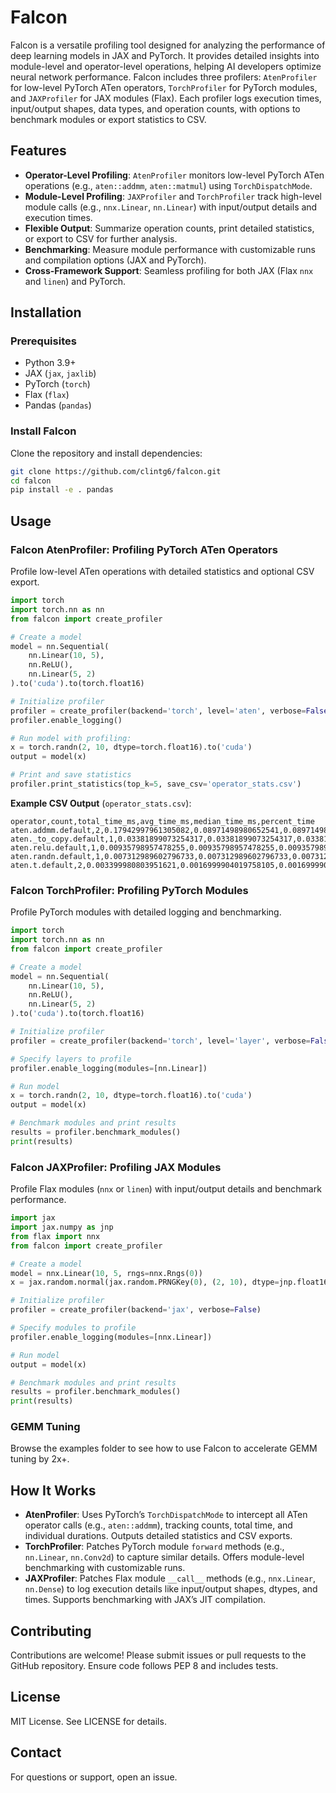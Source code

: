 # Falcon

Falcon is a versatile profiling tool designed for analyzing the performance of deep learning models in JAX and PyTorch. It provides detailed insights into module-level and operator-level operations, helping AI developers optimize neural network performance. Falcon includes three profilers: `AtenProfiler` for low-level PyTorch ATen operators, `TorchProfiler` for PyTorch modules, and `JAXProfiler` for JAX modules (Flax). Each profiler logs execution times, input/output shapes, data types, and operation counts, with options to benchmark modules or export statistics to CSV.

## Features

- **Operator-Level Profiling**: `AtenProfiler` monitors low-level PyTorch ATen operations (e.g., `aten::addmm`, `aten::matmul`) using `TorchDispatchMode`.
- **Module-Level Profiling**: `JAXProfiler` and `TorchProfiler` track high-level module calls (e.g., `nnx.Linear`, `nn.Linear`) with input/output details and execution times.
- **Flexible Output**: Summarize operation counts, print detailed statistics, or export to CSV for further analysis.
- **Benchmarking**: Measure module performance with customizable runs and compilation options (JAX and PyTorch).
- **Cross-Framework Support**: Seamless profiling for both JAX (Flax `nnx` and `linen`) and PyTorch.

## Installation

### Prerequisites

- Python 3.9+
- JAX (`jax`, `jaxlib`)
- PyTorch (`torch`)
- Flax (`flax`)
- Pandas (`pandas`)

### Install Falcon

Clone the repository and install dependencies:

```bash
git clone https://github.com/clintg6/falcon.git
cd falcon
pip install -e . pandas
```

## Usage

### Falcon AtenProfiler: Profiling PyTorch ATen Operators

Profile low-level ATen operations with detailed statistics and optional CSV export.

```python
import torch
import torch.nn as nn
from falcon import create_profiler

# Create a model
model = nn.Sequential(
    nn.Linear(10, 5),
    nn.ReLU(),
    nn.Linear(5, 2)
).to('cuda').to(torch.float16)

# Initialize profiler
profiler = create_profiler(backend='torch', level='aten', verbose=False)
profiler.enable_logging()

# Run model with profiling:
x = torch.randn(2, 10, dtype=torch.float16).to('cuda')
output = model(x)

# Print and save statistics
profiler.print_statistics(top_k=5, save_csv='operator_stats.csv')
```

**Example CSV Output** (`operator_stats.csv`):

```
operator,count,total_time_ms,avg_time_ms,median_time_ms,percent_time
aten.addmm.default,2,0.17942997961305082,0.08971498980652541,0.08971498980652541,75.84232175032176
aten._to_copy.default,1,0.03381899073254317,0.03381899073254317,0.03381899073254317,14.294772712676219
aten.relu.default,1,0.00935798957478255,0.00935798957478255,0.00935798957478255,3.9554797798973427
aten.randn.default,1,0.007312989602796733,0.007312989602796733,0.007312989602796733,3.0910894133085343
aten.t.default,2,0.003399980803951621,0.0016999904019758105,0.0016999904019758105,1.4371201436588743
```

### Falcon TorchProfiler: Profiling PyTorch Modules

Profile PyTorch modules with detailed logging and benchmarking.

```python
import torch
import torch.nn as nn
from falcon import create_profiler

# Create a model
model = nn.Sequential(
    nn.Linear(10, 5),
    nn.ReLU(),
    nn.Linear(5, 2)
).to('cuda').to(torch.float16)

# Initialize profiler
profiler = create_profiler(backend='torch', level='layer', verbose=False)

# Specify layers to profile
profiler.enable_logging(modules=[nn.Linear])

# Run model
x = torch.randn(2, 10, dtype=torch.float16).to('cuda')
output = model(x)

# Benchmark modules and print results
results = profiler.benchmark_modules()
print(results)
```

### Falcon JAXProfiler: Profiling JAX Modules

Profile Flax modules (`nnx` or `linen`) with input/output details and benchmark performance.

```python
import jax
import jax.numpy as jnp
from flax import nnx
from falcon import create_profiler

# Create a model
model = nnx.Linear(10, 5, rngs=nnx.Rngs(0))
x = jax.random.normal(jax.random.PRNGKey(0), (2, 10), dtype=jnp.float16)

# Initialize profiler
profiler = create_profiler(backend='jax', verbose=False)

# Specify modules to profile
profiler.enable_logging(modules=[nnx.Linear])

# Run model
output = model(x)

# Benchmark modules and print results
results = profiler.benchmark_modules()
print(results)
```

### GEMM Tuning

Browse the examples folder to see how to use Falcon to accelerate GEMM tuning by 2x+.

## How It Works

- **AtenProfiler**: Uses PyTorch’s `TorchDispatchMode` to intercept all ATen operator calls (e.g., `aten::addmm`), tracking counts, total time, and individual durations. Outputs detailed statistics and CSV exports.
- **TorchProfiler**: Patches PyTorch module `forward` methods (e.g., `nn.Linear`, `nn.Conv2d`) to capture similar details. Offers module-level benchmarking with customizable runs.
- **JAXProfiler**: Patches Flax module `__call__` methods (e.g., `nnx.Linear`, `nn.Dense`) to log execution details like input/output shapes, dtypes, and times. Supports benchmarking with JAX’s JIT compilation.

## Contributing

Contributions are welcome! Please submit issues or pull requests to the GitHub repository. Ensure code follows PEP 8 and includes tests.

## License

MIT License. See LICENSE for details.

## Contact

For questions or support, open an issue.
